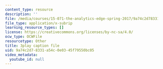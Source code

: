 ```yaml
---
content_type: resource
description: ''
file: /media/courses/15-071-the-analytics-edge-spring-2017/9a74c2d78331a54c0e0345f79550bc05_EOWyWHTA_vQ.srt
file_type: application/x-subrip
learning_resource_types: []
license: https://creativecommons.org/licenses/by-nc-sa/4.0/
ocw_type: OCWFile
resourcetype: Other
title: 3play caption file
uid: 9a74c2d7-8331-a54c-0e03-45f79550bc05
video_metadata:
  youtube_id: null
---
```

